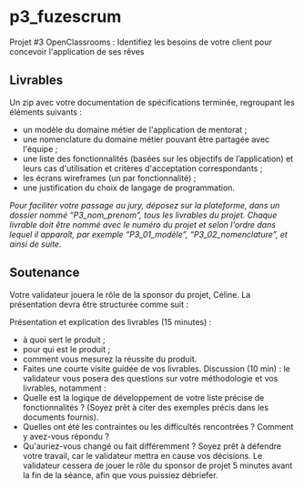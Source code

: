 # p3_fuzescrum
Projet #3 OpenClassrooms : Identifiez les besoins de votre client pour concevoir l'application de ses rêves

## Livrables
Un zip avec votre documentation de spécifications terminée, regroupant les éléments suivants : 

* un modèle du domaine métier de l'application de mentorat ;
* une nomenclature du domaine métier pouvant être partagée avec l'équipe ;
* une liste des fonctionnalités (basées sur les objectifs de l’application) et leurs cas d'utilisation et critères d'acceptation correspondants ;
* les écrans wireframes (un par fonctionnalité) ;
* une justification du choix de langage de programmation.

_Pour faciliter votre passage au jury, déposez sur la plateforme, dans un dossier nommé “P3_nom_prenom”, tous les livrables du projet. Chaque livrable doit être nommé avec le numéro du projet et selon l'ordre dans lequel il apparaît, par exemple “P3_01_modèle”, “P3_02_nomenclature”, et ainsi de suite._

## Soutenance
Votre validateur jouera le rôle de la sponsor du projet, Céline. La présentation devra être structurée comme suit : 

Présentation et explication des livrables (15 minutes) :
* à quoi sert le produit ;
* pour qui est le produit ;
* comment vous mesurez la réussite du produit.
* Faites une courte visite guidée de vos livrables.
Discussion (10 min) : le validateur vous posera des questions sur votre méthodologie et vos livrables, notamment :
* Quelle est la logique de développement de votre liste précise de fonctionnalités ? (Soyez prêt à citer des exemples précis dans les documents fournis).
* Quelles ont été les contraintes ou les difficultés rencontrées ? Comment y avez-vous répondu ?
* Qu'auriez-vous changé ou fait différemment ?
Soyez prêt à défendre votre travail, car le validateur mettra en cause vos décisions. Le validateur cessera de jouer le rôle du sponsor de projet 5 minutes avant la fin de la séance, afin que vous puissiez débriefer.
